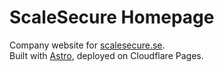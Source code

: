 # ScaleSecure Homepage

Company website for [scalesecure.se](https://scalesecure.se).  
Built with [Astro](https://astro.build), deployed on Cloudflare Pages.
